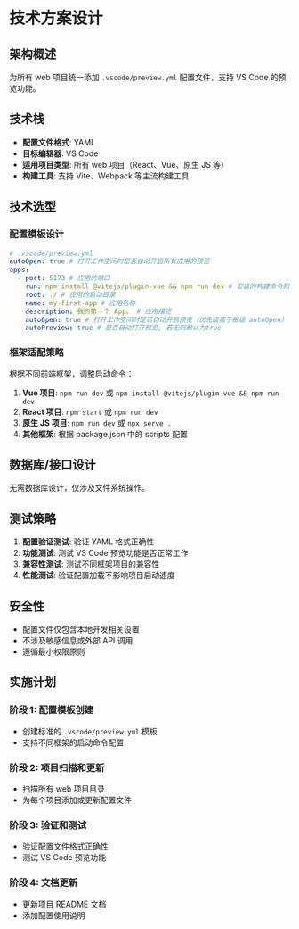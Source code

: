 # 技术方案设计

## 架构概述

为所有 web 项目统一添加 `.vscode/preview.yml` 配置文件，支持 VS Code 的预览功能。

## 技术栈

- **配置文件格式**: YAML
- **目标编辑器**: VS Code
- **适用项目类型**: 所有 web 项目（React、Vue、原生 JS 等）
- **构建工具**: 支持 Vite、Webpack 等主流构建工具

## 技术选型

### 配置模板设计

```yaml
# .vscode/preview.yml
autoOpen: true # 打开工作空间时是否自动开启所有应用的预览
apps:
  - port: 5173 # 应用的端口
    run: npm install @vitejs/plugin-vue && npm run dev # 安装的构建命令和应用的启动命令
    root: ./ # 应用的启动目录
    name: my-first-app # 应用名称
    description: 我的第一个 App。 # 应用描述
    autoOpen: true # 打开工作空间时是否自动开启预览（优先级高于根级 autoOpen）
    autoPreview: true # 是否自动打开预览, 若无则默认为true
```

### 框架适配策略

根据不同前端框架，调整启动命令：

1. **Vue 项目**: `npm run dev` 或 `npm install @vitejs/plugin-vue && npm run dev`
2. **React 项目**: `npm start` 或 `npm run dev`
3. **原生 JS 项目**: `npm run dev` 或 `npx serve .`
4. **其他框架**: 根据 package.json 中的 scripts 配置

## 数据库/接口设计

无需数据库设计，仅涉及文件系统操作。

## 测试策略

1. **配置验证测试**: 验证 YAML 格式正确性
2. **功能测试**: 测试 VS Code 预览功能是否正常工作
3. **兼容性测试**: 测试不同框架项目的兼容性
4. **性能测试**: 验证配置加载不影响项目启动速度

## 安全性

- 配置文件仅包含本地开发相关设置
- 不涉及敏感信息或外部 API 调用
- 遵循最小权限原则

## 实施计划

### 阶段 1: 配置模板创建
- 创建标准的 `.vscode/preview.yml` 模板
- 支持不同框架的启动命令配置

### 阶段 2: 项目扫描和更新
- 扫描所有 web 项目目录
- 为每个项目添加或更新配置文件

### 阶段 3: 验证和测试
- 验证配置文件格式正确性
- 测试 VS Code 预览功能

### 阶段 4: 文档更新
- 更新项目 README 文档
- 添加配置使用说明
